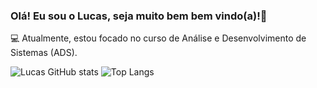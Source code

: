 ### Olá! Eu sou o Lucas, seja muito bem bem vindo(a)!👋

💻 Atualmente, estou focado no curso de Análise e Desenvolvimento de Sistemas (ADS).

![Lucas GitHub stats](https://github-readme-stats.vercel.app/api?username=lucassfelipee&show_icons=true&theme=dracula) ![Top Langs](https://github-readme-stats.vercel.app/api/top-langs/?username=lucassfelipee&exclude_repo=github-readme-stats,anuraghazra.github.io)



